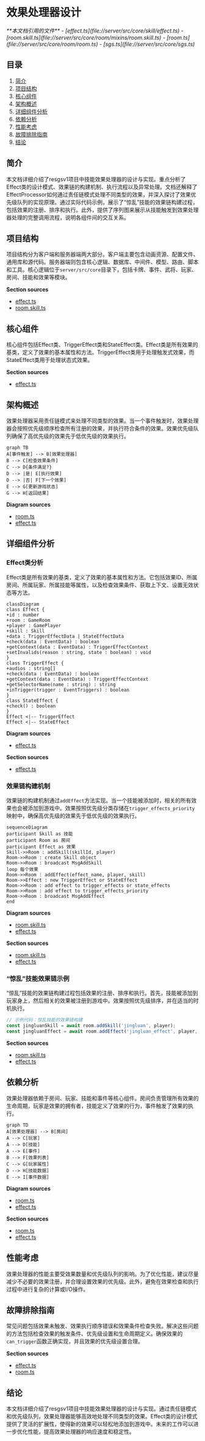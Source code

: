 # 效果处理器设计

<cite>
**本文档引用的文件**   
- [effect.ts](file://server/src/core/skill/effect.ts)
- [room.skill.ts](file://server/src/core/room/mixins/room.skill.ts)
- [room.ts](file://server/src/core/room/room.ts)
- [sgs.ts](file://server/src/core/sgs.ts)
</cite>

## 目录
1. [简介](#简介)
2. [项目结构](#项目结构)
3. [核心组件](#核心组件)
4. [架构概述](#架构概述)
5. [详细组件分析](#详细组件分析)
6. [依赖分析](#依赖分析)
7. [性能考虑](#性能考虑)
8. [故障排除指南](#故障排除指南)
9. [结论](#结论)

## 简介
本文档详细介绍了resgsv1项目中技能效果处理器的设计与实现。重点分析了Effect类的设计模式、效果链的构建机制、执行流程以及异常处理。文档还解释了EffectProcessor如何通过责任链模式处理不同类型的效果，并深入探讨了效果优先级队列的实现原理。通过实际代码示例，展示了“惊乱”技能的效果链构建过程，包括效果的注册、排序和执行。此外，提供了序列图来展示从技能触发到效果处理器处理的完整调用流程，说明各组件间的交互关系。

## 项目结构
项目结构分为客户端和服务器端两大部分。客户端主要包含动画资源、配置文件、通用库和源代码。服务器端则包含核心逻辑、数据库、中间件、模型、路由、脚本和工具。核心逻辑位于`server/src/core`目录下，包括卡牌、事件、武将、玩家、房间、技能和效果等模块。

**Section sources**
- [effect.ts](file://server/src/core/skill/effect.ts)
- [room.skill.ts](file://server/src/core/room/mixins/room.skill.ts)

## 核心组件
核心组件包括Effect类、TriggerEffect类和StateEffect类。Effect类是所有效果的基类，定义了效果的基本属性和方法。TriggerEffect类用于处理触发式效果，而StateEffect类用于处理状态式效果。

**Section sources**
- [effect.ts](file://server/src/core/skill/effect.ts#L1-L465)

## 架构概述
效果处理器采用责任链模式来处理不同类型的效果。当一个事件触发时，效果处理器会按照优先级顺序检查所有注册的效果，并执行符合条件的效果。效果优先级队列确保了高优先级的效果先于低优先级的效果执行。

```mermaid
graph TB
A[事件触发] --> B[效果处理器]
B --> C[检查效果条件]
C --> D{条件满足?}
D --> |是| E[执行效果]
D --> |否| F[下一个效果]
E --> G[更新游戏状态]
G --> H[返回结果]
```

**Diagram sources**
- [room.ts](file://server/src/core/room/room.ts#L1117-L1150)
- [effect.ts](file://server/src/core/skill/effect.ts#L374-L417)

## 详细组件分析

### Effect类分析
Effect类是所有效果的基类，定义了效果的基本属性和方法。它包括效果ID、所属房间、所属玩家、所属技能等属性，以及检查效果条件、获取上下文、设置无效状态等方法。

```mermaid
classDiagram
class Effect {
+id : number
+room : GameRoom
+player : GamePlayer
+skill : Skill
+data : TriggerEffectData | StateEffectData
+check(data : EventData) : boolean
+getContext(data : EventData) : TriggerEffectContext
+setInvalids(reason : string, state : boolean) : void
}
class TriggerEffect {
+audios : string[]
+check(data : EventData) : boolean
+getContext(data : EventData) : TriggerEffectContext
+getSelectorName(name : string) : string
+inTrigger(trigger : EventTriggers) : boolean
}
class StateEffect {
+check() : boolean
}
Effect <|-- TriggerEffect
Effect <|-- StateEffect
```

**Diagram sources**
- [effect.ts](file://server/src/core/skill/effect.ts#L1-L465)

**Section sources**
- [effect.ts](file://server/src/core/skill/effect.ts#L1-L465)

### 效果链构建机制
效果链的构建机制通过`addEffect`方法实现。当一个技能被添加时，相关的所有效果也会被添加到游戏中。效果按照优先级分类存储在`trigger_effects_priority`映射中，确保高优先级的效果先于低优先级的效果执行。

```mermaid
sequenceDiagram
participant Skill as 技能
participant Room as 房间
participant Effect as 效果
Skill->>Room : addSkill(skillId, player)
Room->>Room : create Skill object
Room->>Room : broadcast MsgAddSkill
loop 每个效果
Room->>Room : addEffect(effect_name, player, skill)
Room->>Effect : new TriggerEffect or StateEffect
Room->>Room : add effect to trigger_effects or state_effects
Room->>Room : add effect to trigger_effects_priority
Room->>Room : broadcast MsgAddEffect
end
```

**Diagram sources**
- [room.skill.ts](file://server/src/core/room/mixins/room.skill.ts#L77-L112)
- [effect.ts](file://server/src/core/skill/effect.ts#L1-L465)

**Section sources**
- [room.skill.ts](file://server/src/core/room/mixins/room.skill.ts#L77-L112)
- [effect.ts](file://server/src/core/skill/effect.ts#L1-L465)

### “惊乱”技能效果链示例
“惊乱”技能的效果链构建过程包括效果的注册、排序和执行。首先，技能被添加到玩家身上，然后相关的效果被注册到游戏中。效果按照优先级排序，并在适当的时机执行。

```typescript
// 示例代码：惊乱技能的效果链构建
const jingluanSkill = await room.addSkill('jingluan', player);
const jingluanEffect = await room.addEffect('jingluan_effect', player, jingluanSkill);
```

**Section sources**
- [room.skill.ts](file://server/src/core/room/mixins/room.skill.ts#L77-L112)
- [effect.ts](file://server/src/core/skill/effect.ts#L1-L465)

## 依赖分析
效果处理器依赖于房间、玩家、技能和事件等核心组件。房间负责管理所有效果的生命周期，玩家是效果的拥有者，技能定义了效果的行为，事件触发了效果的执行。

```mermaid
graph TD
A[效果处理器] --> B[房间]
A --> C[玩家]
A --> D[技能]
A --> E[事件]
B --> F[效果列表]
C --> G[玩家属性]
D --> H[技能数据]
E --> I[事件数据]
```

**Diagram sources**
- [room.ts](file://server/src/core/room/room.ts#L1117-L1150)
- [effect.ts](file://server/src/core/skill/effect.ts#L374-L417)

**Section sources**
- [room.ts](file://server/src/core/room/room.ts#L1117-L1150)
- [effect.ts](file://server/src/core/skill/effect.ts#L374-L417)

## 性能考虑
效果处理器的性能主要受效果数量和优先级队列的影响。为了优化性能，建议尽量减少不必要的效果注册，并合理设置效果的优先级。此外，避免在效果检查和执行过程中进行复杂的计算或I/O操作。

## 故障排除指南
常见问题包括效果未触发、效果执行顺序错误和效果条件检查失败。解决这些问题的方法包括检查效果的触发条件、优先级设置和生命周期定义。确保效果的`can_trigger`函数正确实现，并且效果的优先级设置合理。

**Section sources**
- [effect.ts](file://server/src/core/skill/effect.ts#L374-L417)
- [room.ts](file://server/src/core/room/room.ts#L1117-L1150)

## 结论
本文档详细介绍了resgsv1项目中技能效果处理器的设计与实现。通过责任链模式和优先级队列，效果处理器能够高效地处理不同类型的效果。Effect类的设计模式提供了灵活的扩展性，使得新的效果可以轻松地添加到游戏中。未来的工作可以进一步优化性能，提高效果处理器的响应速度和稳定性。